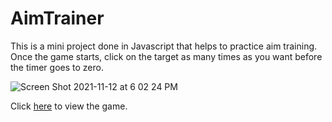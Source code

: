 # AimTrainer

This is a mini project done in Javascript that helps to practice aim training. Once the game starts, click on the target as many times as you want before the timer goes to zero. 

![Screen Shot 2021-11-12 at 6 02 24 PM](https://user-images.githubusercontent.com/33131658/141601795-0e970230-9a11-4fa7-a4a4-6f3b2f39bd57.png)


Click [here](https://infallible-galileo-952cde.netlify.app/) to view the game. 
